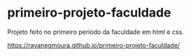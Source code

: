 # primeiro-projeto-faculdade
Projeto feito no primeiro período da faculdade em html e css.

https://rayanegmoura.github.io/primeiro-projeto-faculdade/
